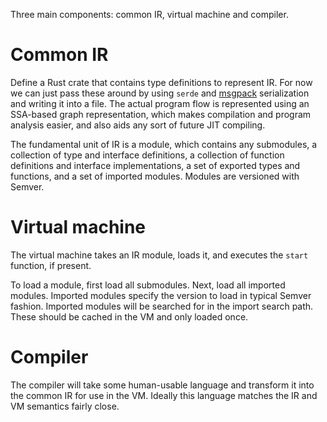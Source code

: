 
Three main components: common IR, virtual machine and compiler.

# Common IR

Define a Rust crate that contains type definitions to represent IR. For now we can just pass these around by using `serde` and [msgpack](https://msgpack.org) serialization and writing it into a file. The actual program flow is represented using an SSA-based graph representation, which makes compilation and program analysis easier, and also aids any sort of future JIT compiling.

The fundamental unit of IR is a module, which contains any submodules, a collection of type and interface definitions, a collection of function definitions and interface implementations, a set of exported types and functions, and a set of imported modules. Modules are versioned with Semver.

# Virtual machine

The virtual machine takes an IR module, loads it, and executes the `start` function, if present.

To load a module, first load all submodules. Next, load all imported modules. Imported modules specify the version to load in typical Semver fashion. Imported modules will be searched for in the import search path. These should be cached in the VM and only loaded once.

# Compiler

The compiler will take some human-usable language and transform it into the common IR for use in the VM.
Ideally this language matches the IR and VM semantics fairly close.
